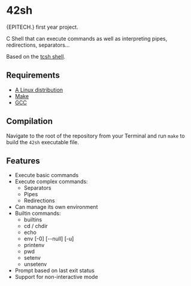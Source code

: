 # 42sh

{EPITECH.} first year project.

C Shell that can execute commands as well as interpreting pipes, redirections, separators...

Based on the [tcsh shell](https://en.wikipedia.org/wiki/Tcsh).

## Requirements

 - [A Linux distribution](https://en.wikipedia.org/wiki/Linux_distribution)
 - [Make](https://www.gnu.org/software/make/)
 - [GCC](https://gcc.gnu.org/)

## Compilation

Navigate to the root of the repository from your Terminal and run `make` to build the `42sh` executable file.

## Features
 - Execute basic commands
 - Execute complex commands:
   - Separators
   - Pipes
   - Redirections
 - Can manage its own environment
 - Builtin commands:
   - builtins
   - cd / chdir
   - echo
   - env [-0] [--null] [-u]
   - printenv
   - pwd
   - setenv
   - unsetenv
 - Prompt based on last exit status
 - Support for non-interactive mode
 